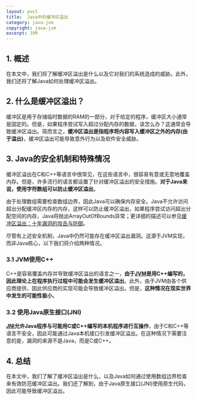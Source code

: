 ```yaml
---
layout: post
title:  Java中的缓冲区溢出
category: java-jvm
copyright: java-jvm
excerpt: JVM
---
```


## 1. 概述

在本文中，我们将了解缓冲区溢出是什么以及它对我们的系统造成的威胁。此外，我们还将了解Java如何处理缓冲区溢出。

## 2. 什么是缓冲区溢出？

缓冲区是用于存储临时数据的RAM的一部分，对于给定的程序，缓冲区大小通常是固定的。但是，如果程序尝试写入超过分配内存的数据，该怎么办？这通常会导致缓冲区溢出。简而言之，**缓冲区溢出是指程序将内容写入缓冲区之外的内存(由于溢出)**，缓冲区溢出可能导致意外行为以及软件安全威胁。

## 3. Java的安全机制和特殊情况

缓冲区溢出在C和C++等语言中很常见，在这些语言中，很容易有意或无意地覆盖内存。但是，许多流行的语言都设置了针对缓冲区溢出的安全措施。**对于Java来说，使用字符数组可以防止缓冲区溢出**。

由于处理数组需要检查数组边界，因此Java可以确保内存安全。Java不允许访问超出分配缓冲区内存的内存，这样可以防止缓冲区溢出，如果程序尝试访问超出分配空间的内存，Java将抛出ArrayOutOfBounds异常；更详细的描述可以参见[缓冲区溢出：十年漏洞的攻击与防御](https://www.cs.utexas.edu/~shmat/courses/cs380s_fall09/cowan.pdf)。

尽管有上述安全机制，Java中仍然可能存在缓冲区溢出漏洞。这源于JVM实现，而非Java核心，以下我们将介绍两种情况。

### 3.1 JVM使用C++

C++是容易覆盖内存并导致缓冲区溢出的语言之一，**由于[JVM](https://www.baeldung.com/jvm-vs-jre-vs-jdk#jvm)是用C++编写的，因此理论上在程序执行过程中可能会发生缓冲区溢出**。此外，由于JVM由各个供应商提供，因此供应商的实现可能会导致缓冲区溢出。但是，**这种情况在现实世界中发生的可能性极小**。

### 3.2 使用Java原生接口(JNI)

**[JNI](https://www.baeldung.com/jni)允许Java程序与可能用C或C++编写的本机程序进行互操作**，由于C和C++等语言不安全，因此可能通过Java本机接口引发缓冲区溢出。在这种情况下需要注意的是，漏洞的来源不是Java，而是C或C++。

## 4. 总结

在本文中，我们了解了缓冲区溢出是什么，以及Java如何通过使用数组边界检查来有效防范缓冲区溢出。我们还了解到，由于Java原生接口(JNI)使用原生代码，因此可能导致缓冲区溢出。
